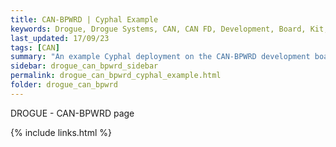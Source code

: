 ```yaml
---
title: CAN-BPWRD | Cyphal Example
keywords: Drogue, Drogue Systems, CAN, CAN FD, Development, Board, Kit, Devlopment Board, Dev Board
last_updated: 17/09/23
tags: [CAN]
summary: "An example Cyphal deployment on the CAN-BPWRD development board"
sidebar: drogue_can_bpwrd_sidebar
permalink: drogue_can_bpwrd_cyphal_example.html
folder: drogue_can_bpwrd
---
```


DROGUE - CAN-BPWRD page

{% include links.html %}
